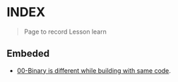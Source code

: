 



# INDEX
> Page to record Lesson learn

## Embeded



-  [00-Binary is different while building with same code](Article/00/00-Binary_is_different_while_using_same_code.md).
